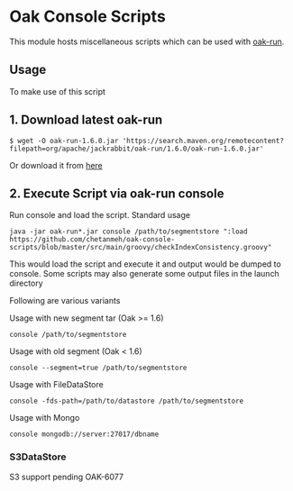 # Oak Console Scripts

This module hosts miscellaneous scripts which can be used with [oak-run][1]. 

## Usage

To make use of this script

## 1. Download latest oak-run

```
$ wget -O oak-run-1.6.0.jar 'https://search.maven.org/remotecontent?filepath=org/apache/jackrabbit/oak-run/1.6.0/oak-run-1.6.0.jar'
```
Or download it from [here][2]

## 2. Execute Script via oak-run console

Run console and load the script. Standard usage

```
java -jar oak-run*.jar console /path/to/segmentstore ":load https://github.com/chetanmeh/oak-console-scripts/blob/master/src/main/groovy/checkIndexConsistency.groovy"
```

This would load the script and execute it and output would be dumped to console. Some scripts
may also generate some output files in the launch directory

Following are various variants

Usage with new segment tar (Oak >= 1.6)

    console /path/to/segmentstore
     
Usage with old segment (Oak < 1.6)
    
    console --segment=true /path/to/segmentstore
     
Usage with FileDataStore

    console -fds-path=/path/to/datastore /path/to/segmentstore
     
Usage with Mongo

    console mongodb://server:27017/dbname

### S3DataStore

S3 support pending OAK-6077

 
[1]: https://github.com/apache/jackrabbit-oak/tree/trunk/oak-run#console
[2]: http://search.maven.org/remotecontent?filepath=org/apache/jackrabbit/oak-run/1.6.0/oak-run-1.6.0.jar